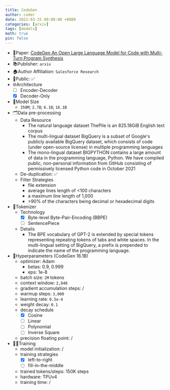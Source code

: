 ```yaml
---
title: CodeGen
author: coder
date: 2022-03-25 00:00:00 +0800
categories: [arxiv]
tags: [models]
math: true
pin: false
---
```


- 📙Paper: [CodeGen An Open Large Language Model for Code with Multi-Turn Program Synthesis](https://arxiv.org/pdf/2203.13474.pdf)
- 📚Publisher: `arxiv`
- 🏠Author Affiliation: `Salesforce Research`
- 🔑Public: ✅
- 🌐Architecture
  + [ ] Encoder-Decoder
  + [x] Decoder-Only
- 📏Model Size
  + `350M`; `2.7B`; `6.1B`; `16.1B`
- 🗂️Data pre-processing
  + Data Resource
    * The natural language dataset ThePile is an 825.18GiB English text corpus
    * The multi-lingual dataset BigQuery is a subset of Google's publicly available BigQuery dataset, which consists of code (under open-source license) in multiple programming languages
    * The mono-lingual dataset BIGPYTHON contains a large amount of data in the programming language, Python. We have compiled public, non-personal information from GitHub consisting of permissively licensed Python code in October 2021
  + De-duplication: ✅
  + Filter Strategies
    * file extension
    * average lines length of <100 characters
    * a maximum line length of 1,000
    * \>90% of the characters being decimal or hexadecimal digits
- 🍉Tokenizer
  + Technology
    * [x] Byte-level Byte-Pair-Encoding (BBPE)
    * [ ] SentencePiece
  + Details
    * The BPE vocabulary of GPT-2 is extended by special tokens representing repeating tokens of tabs and white spaces. In the multi-lingual setting of BigQuery, a prefix is prepended to indicate the name of the programming language. 
- 🧪Hyperparameters (CodeGen 16.1B)
  + optimizer: Adam
    * betas: 0.9, 0.999
    * eps: 1e-8
  + batch size: `2M` tokens
  + context window: `2,048`
  + gradient accumulation steps: /
  + warmup steps: `3,000`
  + learning rate: `0.5e-4`
  + weight decay: `0.1`
  + decay schedule
    * [x] Cosine
    * [ ] Linear
    * [ ] Polynomial
    * [ ] Inverse Square
  + precision floating point: /
- 🏃‍♀️Training
  + model initialization: /
  + training strategies
    * [x] left-to-right
    * [ ] fill-in-the-middle
  + trained tokens/steps: 150K steps
  + hardware: TPUv4
  + training time: /
